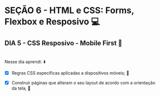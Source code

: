 # SEÇÃO 6 - HTML e CSS: Forms, Flexbox e Resposivo :computer:

## DIA 5 - CSS Resposivo - Mobile First :green_heart:

#

Nesse dia aprendi: :arrow_down:

- [x] Regras CSS específicas aplicadas a dispositivos móveis; :rocket:

- [x] Construir páginas que alteram o seu layout de acordo com a orientação da tela; :rocket:


#

